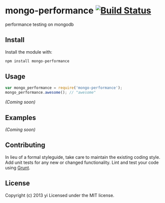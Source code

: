 # mongo-performance [![Build Status](https://secure.travis-ci.org/yi/mongo-performance.png?branch=master)](http://travis-ci.org/yi/mongo-performance)

performance testing on mongodb

## Install
Install the module with:

```bash
npm install mongo-performance
```

## Usage
```javascript
var mongo_performance = require('mongo-performance');
mongo_performance.awesome(); // "awesome"
```
_(Coming soon)_

## Examples
_(Coming soon)_

## Contributing
In lieu of a formal styleguide, take care to maintain the existing coding style. Add unit tests for any new or changed functionality. Lint and test your code using [Grunt](http://gruntjs.com/).

## License
Copyright (c) 2013 yi
Licensed under the MIT license.
